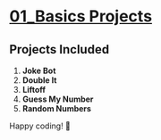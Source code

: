 # **[01_Basics Projects](https://colab.research.google.com/drive/1I0cbYOoVifzWgO7abJJgXxKaPoUkjZx4?usp=sharing)**


## **Projects Included**
1. **Joke Bot**
2. **Double It**
3. **Liftoff**
4. **Guess My Number**
5. **Random Numbers**


Happy coding! 🚀
